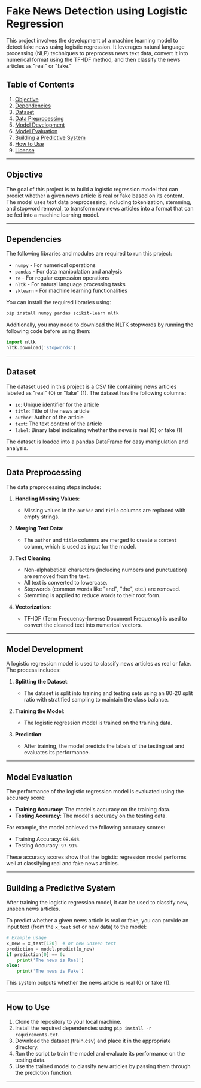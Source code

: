 # Fake News Detection using Logistic Regression

This project involves the development of a machine learning model to detect fake news using logistic regression. It leverages natural language processing (NLP) techniques to preprocess news text data, convert it into numerical format using the TF-IDF method, and then classify the news articles as "real" or "fake."

## Table of Contents
1. [Objective](#objective)
2. [Dependencies](#dependencies)
3. [Dataset](#dataset)
4. [Data Preprocessing](#data-preprocessing)
5. [Model Development](#model-development)
6. [Model Evaluation](#model-evaluation)
7. [Building a Predictive System](#building-a-predictive-system)
8. [How to Use](#how-to-use)
9. [License](#license)

---

## Objective

The goal of this project is to build a logistic regression model that can predict whether a given news article is real or fake based on its content. The model uses text data preprocessing, including tokenization, stemming, and stopword removal, to transform raw news articles into a format that can be fed into a machine learning model.

---

## Dependencies

The following libraries and modules are required to run this project:

- `numpy` - For numerical operations
- `pandas` - For data manipulation and analysis
- `re` - For regular expression operations
- `nltk` - For natural language processing tasks
- `sklearn` - For machine learning functionalities

You can install the required libraries using:

```bash
pip install numpy pandas scikit-learn nltk
```

Additionally, you may need to download the NLTK stopwords by running the following code before using them:

```python
import nltk
nltk.download('stopwords')
```

---

## Dataset

The dataset used in this project is a CSV file containing news articles labeled as "real" (0) or "fake" (1). The dataset has the following columns:

- `id`: Unique identifier for the article
- `title`: Title of the news article
- `author`: Author of the article
- `text`: The text content of the article
- `label`: Binary label indicating whether the news is real (0) or fake (1)

The dataset is loaded into a pandas DataFrame for easy manipulation and analysis.

---

## Data Preprocessing

The data preprocessing steps include:

1. **Handling Missing Values**: 
   - Missing values in the `author` and `title` columns are replaced with empty strings.

2. **Merging Text Data**: 
   - The `author` and `title` columns are merged to create a `content` column, which is used as input for the model.

3. **Text Cleaning**:
   - Non-alphabetical characters (including numbers and punctuation) are removed from the text.
   - All text is converted to lowercase.
   - Stopwords (common words like "and", "the", etc.) are removed.
   - Stemming is applied to reduce words to their root form.

4. **Vectorization**:
   - TF-IDF (Term Frequency-Inverse Document Frequency) is used to convert the cleaned text into numerical vectors.

---

## Model Development

A logistic regression model is used to classify news articles as real or fake. The process includes:

1. **Splitting the Dataset**: 
   - The dataset is split into training and testing sets using an 80-20 split ratio with stratified sampling to maintain the class balance.

2. **Training the Model**: 
   - The logistic regression model is trained on the training data.

3. **Prediction**:
   - After training, the model predicts the labels of the testing set and evaluates its performance.

---

## Model Evaluation

The performance of the logistic regression model is evaluated using the accuracy score:

- **Training Accuracy**: The model's accuracy on the training data.
- **Testing Accuracy**: The model's accuracy on the testing data.

For example, the model achieved the following accuracy scores:
- Training Accuracy: `98.64%`
- Testing Accuracy: `97.91%`

These accuracy scores show that the logistic regression model performs well at classifying real and fake news articles.

---

## Building a Predictive System

After training the logistic regression model, it can be used to classify new, unseen news articles.

To predict whether a given news article is real or fake, you can provide an input text (from the `x_test` set or new data) to the model:

```python
# Example usage
x_new = x_test[120]  # or new unseen text
prediction = model.predict(x_new)
if prediction[0] == 0:
    print('The news is Real')
else:
    print('The news is Fake')
```

This system outputs whether the news article is real (0) or fake (1).

---

## How to Use

1. Clone the repository to your local machine.
2. Install the required dependencies using `pip install -r requirements.txt`.
3. Download the dataset (train.csv) and place it in the appropriate directory.
4. Run the script to train the model and evaluate its performance on the testing data.
5. Use the trained model to classify new articles by passing them through the prediction function.

---

